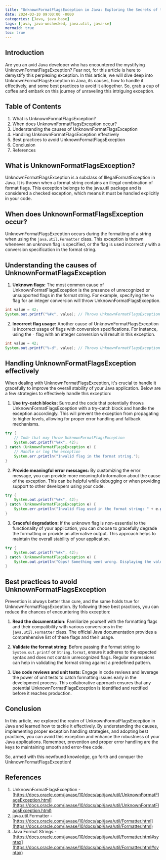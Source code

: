 ```yaml
---
title: "UnknownFormatFlagsException in Java: Exploring the Secrets of this Exception"
date: 2024-03-10 09:00:00 -0000
categories: [Java, java.base]
tags: [java, java-unchecked, java.util, java-se]
mermaid: true
toc: true
---
```



## Introduction

Are you an avid Java developer who has encountered the mystifying UnknownFormatFlagsException? Fear not, for this article is here to demystify this perplexing exception. In this article, we will dive deep into UnknownFormatFlagsException in Java, its causes, how to handle it effectively, and some best practices to avoid it altogether. So, grab a cup of coffee and embark on this journey of unraveling this intriguing exception.

## Table of Contents

1. What is UnknownFormatFlagsException?
2. When does UnknownFormatFlagsException occur?
3. Understanding the causes of UnknownFormatFlagsException
4. Handling UnknownFormatFlagsException effectively
5. Best practices to avoid UnknownFormatFlagsException
6. Conclusion
7. References

## What is UnknownFormatFlagsException?

UnknownFormatFlagsException is a subclass of IllegalFormatException in Java. It is thrown when a format string contains an illegal combination of format flags. This exception belongs to the java.util package and is considered a checked exception, which means it must be handled explicitly in your code.

## When does UnknownFormatFlagsException occur?

UnknownFormatFlagsException occurs during the formatting of a string when using the `java.util.Formatter` class. This exception is thrown whenever an unknown flag is specified, or the flag is used incorrectly with a conversion specification in the format string.

## Understanding the causes of UnknownFormatFlagsException

1. **Unknown flags:** The most common cause of UnknownFormatFlagsException is the presence of unrecognized or unsupported flags in the format string. For example, specifying the `%x` flag for an integer conversion will throw UnknownFormatFlagsException.

```java
int value = 42;
System.out.printf("%#x", value); // Throws UnknownFormatFlagsException
```

2. **Incorrect flag usage:** Another cause of UnknownFormatFlagsException is incorrect usage of flags with conversion specifications. For instance, using the `-` flag with an integer conversion will result in this exception.

```java
int value = 42;
System.out.printf("%-d", value); // Throws UnknownFormatFlagsException
```

## Handling UnknownFormatFlagsException effectively

When dealing with UnknownFormatFlagsException, it's crucial to handle it gracefully to improve the overall stability of your Java application. Below are a few strategies to effectively handle this exception:

1. **Use try-catch blocks:** Surround the code that potentially throws UnknownFormatFlagsException with a try-catch block and handle the exception accordingly. This will prevent the exception from propagating to higher levels, allowing for proper error handling and fallback mechanisms.

```java
try {
    // Code that may throw UnknownFormatFlagsException
    System.out.printf("%#x", 42);
} catch (UnknownFormatFlagsException e) {
    // Handle or log the exception
    System.err.println("Invalid flag in the format string.");
}
```

2. **Provide meaningful error messages:** By customizing the error message, you can provide more meaningful information about the cause of the exception. This can be helpful while debugging or when providing support to other developers using your code.

```java
try {
    System.out.printf("%#x", 42);
} catch (UnknownFormatFlagsException e) {
    System.err.println("Invalid flag used in the format string: " + e.getFlags());
}
```

3. **Graceful degradation:** If the unknown flag is non-essential to the functionality of your application, you can choose to gracefully degrade the formatting or provide an alternative output. This approach helps to maintain the overall stability of your application.

```java
try {
    System.out.printf("%#x", 42);
} catch (UnknownFormatFlagsException e) {
    System.out.println("Oops! Something went wrong. Displaying the value without formatting: " + 42);
}
```

## Best practices to avoid UnknownFormatFlagsException

Prevention is always better than cure, and the same holds true for UnknownFormatFlagsException. By following these best practices, you can reduce the chances of encountering this exception:

1. **Read the documentation:** Familiarize yourself with the formatting flags and their compatibility with various conversions in the `java.util.Formatter` class. The official Java documentation provides a comprehensive list of these flags and their usage.

2. **Validate the format string:** Before passing the format string to `System.out.printf` or `String.format`, ensure it adheres to the expected syntax and does not contain unrecognized flags. Regular expressions can help in validating the format string against a predefined pattern.

3. **Use code reviews and unit tests:** Engage in code reviews and leverage the power of unit tests to catch formatting issues early in the development process. This collaborative approach ensures that any potential UnknownFormatFlagsException is identified and rectified before it reaches production.

## Conclusion

In this article, we explored the realm of UnknownFormatFlagsException in Java and learned how to tackle it effectively. By understanding the causes, implementing proper exception handling strategies, and adopting best practices, you can avoid this exception and enhance the robustness of your Java applications. Remember, prevention and proper error handling are the keys to maintaining smooth and error-free code.

So, armed with this newfound knowledge, go forth and conquer the UnknownFormatFlagsException!

## References

1. UnknownFormatFlagsException - [https://docs.oracle.com/javase/10/docs/api/java/util/UnknownFormatFlagsException.html](https://docs.oracle.com/javase/10/docs/api/java/util/UnknownFormatFlagsException.html)
2. java.util.Formatter - [https://docs.oracle.com/javase/10/docs/api/java/util/Formatter.html](https://docs.oracle.com/javase/10/docs/api/java/util/Formatter.html)
3. Java Format Strings - [https://docs.oracle.com/javase/10/docs/api/java/util/Formatter.html#syntax](https://docs.oracle.com/javase/10/docs/api/java/util/Formatter.html#syntax)